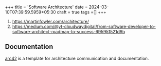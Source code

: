 +++
title = 'Software Architecture'
date = 2024-03-10T07:39:59.5959+05:30
draft = true
tags =[]
+++ 

1. https://martinfowler.com/architecture/
2. https://medium.com/@yt-cloudwaydigital/from-software-developer-to-software-architect-roadmap-to-success-695951521d9b


## Documentation 

[arc42](https://arc42.org/overview) is a template for architecture communication and documentation. 